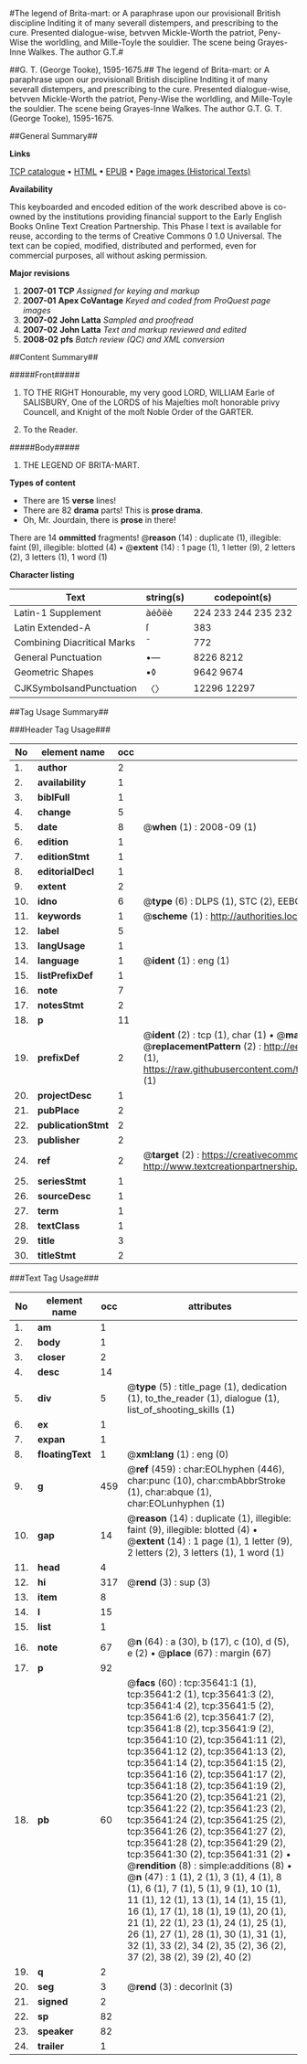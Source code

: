 #The legend of Brita-mart: or A paraphrase upon our provisionall British discipline Inditing it of many severall distempers, and prescribing to the cure. Presented dialogue-wise, betvven Mickle-Worth the patriot, Peny-Wise the worldling, and Mille-Toyle the souldier. The scene being Grayes-Inne Walkes. The author G.T.#

##G. T. (George Tooke), 1595-1675.##
The legend of Brita-mart: or A paraphrase upon our provisionall British discipline Inditing it of many severall distempers, and prescribing to the cure. Presented dialogue-wise, betvven Mickle-Worth the patriot, Peny-Wise the worldling, and Mille-Toyle the souldier. The scene being Grayes-Inne Walkes. The author G.T.
G. T. (George Tooke), 1595-1675.

##General Summary##

**Links**

[TCP catalogue](http://www.ota.ox.ac.uk/tcp/)  • 
[HTML](http://tei.it.ox.ac.uk/tcp/Texts-HTML/free/A62/A62948.html)  • 
[EPUB](http://tei.it.ox.ac.uk/tcp/Texts-EPUB/free/A62/A62948.epub) • 
[Page images (Historical Texts)](https://data.historicaltexts.jisc.ac.uk/view?pubId=eebo-99831178e&pageId=eebo-99831178e-35641-1)

**Availability**

This keyboarded and encoded edition of the
	       work described above is co-owned by the institutions
	       providing financial support to the Early English Books
	       Online Text Creation Partnership. This Phase I text is
	       available for reuse, according to the terms of Creative
	       Commons 0 1.0 Universal. The text can be copied,
	       modified, distributed and performed, even for
	       commercial purposes, all without asking permission.

**Major revisions**

1. __2007-01__ __TCP__ *Assigned for keying and markup*
1. __2007-01__ __Apex CoVantage__ *Keyed and coded from ProQuest page images*
1. __2007-02__ __John Latta__ *Sampled and proofread*
1. __2007-02__ __John Latta__ *Text and markup reviewed and edited*
1. __2008-02__ __pfs__ *Batch review (QC) and XML conversion*

##Content Summary##

#####Front#####

1. TO THE RIGHT Honourable, my very good LORD, WILLIAM Earle of SALISBURY, One of the LORDS of his Majeſties moſt honorable privy Councell, and Knight of the moſt Noble Order of the GARTER.

1. To the Reader.

#####Body#####

1. THE LEGEND OF BRITA-MART.

**Types of content**

  * There are 15 **verse** lines!
  * There are 82 **drama** parts! This is **prose drama**.
  * Oh, Mr. Jourdain, there is **prose** in there!

There are 14 **ommitted** fragments! 
 @__reason__ (14) : duplicate (1), illegible: faint (9), illegible: blotted (4)  •  @__extent__ (14) : 1 page (1), 1 letter (9), 2 letters (2), 3 letters (1), 1 word (1)

**Character listing**


|Text|string(s)|codepoint(s)|
|---|---|---|
|Latin-1 Supplement|àéôëè|224 233 244 235 232|
|Latin Extended-A|ſ|383|
|Combining             Diacritical Marks|̄|772|
|General Punctuation|•—|8226 8212|
|Geometric Shapes|▪◊|9642 9674|
|CJKSymbolsandPunctuation|〈〉|12296 12297|

##Tag Usage Summary##

###Header Tag Usage###

|No|element name|occ|attributes|
|---|---|---|---|
|1.|__author__|2||
|2.|__availability__|1||
|3.|__biblFull__|1||
|4.|__change__|5||
|5.|__date__|8| @__when__ (1) : 2008-09 (1)|
|6.|__edition__|1||
|7.|__editionStmt__|1||
|8.|__editorialDecl__|1||
|9.|__extent__|2||
|10.|__idno__|6| @__type__ (6) : DLPS (1), STC (2), EEBO-CITATION (1), PROQUEST (1), VID (1)|
|11.|__keywords__|1| @__scheme__ (1) : http://authorities.loc.gov/ (1)|
|12.|__label__|5||
|13.|__langUsage__|1||
|14.|__language__|1| @__ident__ (1) : eng (1)|
|15.|__listPrefixDef__|1||
|16.|__note__|7||
|17.|__notesStmt__|2||
|18.|__p__|11||
|19.|__prefixDef__|2| @__ident__ (2) : tcp (1), char (1)  •  @__matchPattern__ (2) : ([0-9\-]+):([0-9IVX]+) (1), (.+) (1)  •  @__replacementPattern__ (2) : http://eebo.chadwyck.com/downloadtiff?vid=$1&page=$2 (1), https://raw.githubusercontent.com/textcreationpartnership/Texts/master/tcpchars.xml#$1 (1)|
|20.|__projectDesc__|1||
|21.|__pubPlace__|2||
|22.|__publicationStmt__|2||
|23.|__publisher__|2||
|24.|__ref__|2| @__target__ (2) : https://creativecommons.org/publicdomain/zero/1.0/ (1), http://www.textcreationpartnership.org/docs/. (1)|
|25.|__seriesStmt__|1||
|26.|__sourceDesc__|1||
|27.|__term__|1||
|28.|__textClass__|1||
|29.|__title__|3||
|30.|__titleStmt__|2||


###Text Tag Usage###

|No|element name|occ|attributes|
|---|---|---|---|
|1.|__am__|1||
|2.|__body__|1||
|3.|__closer__|2||
|4.|__desc__|14||
|5.|__div__|5| @__type__ (5) : title_page (1), dedication (1), to_the_reader (1), dialogue (1), list_of_shooting_skills (1)|
|6.|__ex__|1||
|7.|__expan__|1||
|8.|__floatingText__|1| @__xml:lang__ (1) : eng (0)|
|9.|__g__|459| @__ref__ (459) : char:EOLhyphen (446), char:punc (10), char:cmbAbbrStroke (1), char:abque (1), char:EOLunhyphen (1)|
|10.|__gap__|14| @__reason__ (14) : duplicate (1), illegible: faint (9), illegible: blotted (4)  •  @__extent__ (14) : 1 page (1), 1 letter (9), 2 letters (2), 3 letters (1), 1 word (1)|
|11.|__head__|4||
|12.|__hi__|317| @__rend__ (3) : sup (3)|
|13.|__item__|8||
|14.|__l__|15||
|15.|__list__|1||
|16.|__note__|67| @__n__ (64) : a (30), b (17), c (10), d (5), e (2)  •  @__place__ (67) : margin (67)|
|17.|__p__|92||
|18.|__pb__|60| @__facs__ (60) : tcp:35641:1 (1), tcp:35641:2 (1), tcp:35641:3 (2), tcp:35641:4 (2), tcp:35641:5 (2), tcp:35641:6 (2), tcp:35641:7 (2), tcp:35641:8 (2), tcp:35641:9 (2), tcp:35641:10 (2), tcp:35641:11 (2), tcp:35641:12 (2), tcp:35641:13 (2), tcp:35641:14 (2), tcp:35641:15 (2), tcp:35641:16 (2), tcp:35641:17 (2), tcp:35641:18 (2), tcp:35641:19 (2), tcp:35641:20 (2), tcp:35641:21 (2), tcp:35641:22 (2), tcp:35641:23 (2), tcp:35641:24 (2), tcp:35641:25 (2), tcp:35641:26 (2), tcp:35641:27 (2), tcp:35641:28 (2), tcp:35641:29 (2), tcp:35641:30 (2), tcp:35641:31 (2)  •  @__rendition__ (8) : simple:additions (8)  •  @__n__ (47) : 1 (1), 2 (1), 3 (1), 4 (1), 8 (1), 6 (1), 7 (1), 5 (1), 9 (1), 10 (1), 11 (1), 12 (1), 13 (1), 14 (1), 15 (1), 16 (1), 17 (1), 18 (1), 19 (1), 20 (1), 21 (1), 22 (1), 23 (1), 24 (1), 25 (1), 26 (1), 27 (1), 28 (1), 30 (1), 31 (1), 32 (1), 33 (2), 34 (2), 35 (2), 36 (2), 37 (2), 38 (2), 39 (2), 40 (2)|
|19.|__q__|2||
|20.|__seg__|3| @__rend__ (3) : decorInit (3)|
|21.|__signed__|2||
|22.|__sp__|82||
|23.|__speaker__|82||
|24.|__trailer__|1||
